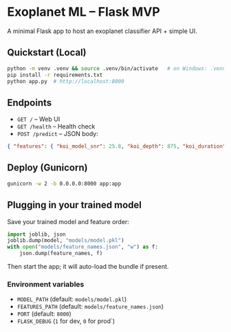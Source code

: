 # Exoplanet ML – Flask MVP

A minimal Flask app to host an exoplanet classifier API + simple UI.

## Quickstart (Local)
```bash
python -m venv .venv && source .venv/bin/activate   # on Windows: .venv\Scripts\activate
pip install -r requirements.txt
python app.py  # http://localhost:8000
```

## Endpoints
- `GET /` – Web UI
- `GET /health` – Health check
- `POST /predict` – JSON body:
```json
{ "features": { "koi_model_snr": 25.8, "koi_depth": 875, "koi_duration": 3.1, "koi_prad": 2.2 } }
```

## Deploy (Gunicorn)
```bash
gunicorn -w 2 -b 0.0.0.0:8000 app:app
```

## Plugging in your trained model
Save your trained model and feature order:
```python
import joblib, json
joblib.dump(model, "models/model.pkl")
with open("models/feature_names.json", "w") as f:
    json.dump(feature_names, f)
```
Then start the app; it will auto-load the bundle if present.

### Environment variables
- `MODEL_PATH` (default: `models/model.pkl`)
- `FEATURES_PATH` (default: `models/feature_names.json`)
- `PORT` (default: `8000`)
- `FLASK_DEBUG` (`1` for dev, `0` for prod`)
